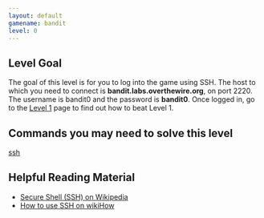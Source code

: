 ```yaml
---
layout: default
gamename: bandit
level: 0
---
```

Level Goal
----------
The goal of this level is for you to log into the game using SSH.
The host to which you need to connect is
**bandit.labs.overthewire.org**, on port 2220.
The username is bandit0 and the password is **bandit0**. Once
logged in, go to the [Level 1][] page to find out how to beat Level
1.

Commands you may need to solve this level
-----------------------------------------
[ssh](https://manpages.ubuntu.com/manpages/noble/man1/ssh.1.html)

Helpful Reading Material
------------------------
- [Secure Shell (SSH) on Wikipedia][]
- [How to use SSH on wikiHow][]

[Level 1]: /wargames/bandit/bandit1.html
[Secure Shell (SSH) on Wikipedia]: https://en.wikipedia.org/wiki/Secure_Shell
[How to use SSH on wikiHow]: https://www.wikihow.com/Use-SSH
